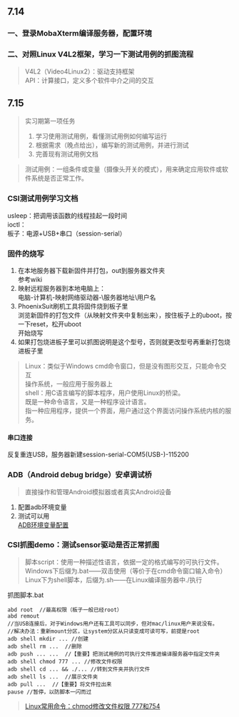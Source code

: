 ## 7.14
### 一、登录MobaXterm编译服务器，配置环境
### 二、对照Linux V4L2框架，学习一下测试用例的抓图流程
>V4L2（Video4Linux2）：驱动支持框架  
>API：计算接口，定义多个软件中介之间的交互

## 7.15
>实习期第一项任务  
>1. 学习使用测试用例，看懂测试用例如何编写运行  
>2. 根据需求（晚点给出），编写新的测试用例，并进行测试  
>3. 完善现有测试用例文档  

>测试用例：一组条件或变量（摄像头开关的模式），用来确定应用软件或软件系统是否正常工作。

### CSI测试用例学习文档  
usleep：把调用该函数的线程挂起一段时间  
ioctl：  
板子：电源+USB+串口（session-serial）  

### 固件的烧写
1. 在本地服务器下载新固件并打包，out到服务器文件夹  
参考wiki  
2. 映射远程服务器到本地电脑上：  
电脑-计算机-映射网络驱动器-\\服务器地址\用户名  
3. PhoenixSuit刷机工具将固件烧到板子里  
浏览新固件的打包文件（从映射文件夹中复制出来），按住板子上的uboot，按一下reset，松开uboot  
开始烧写  
4. 如果打包烧进板子里可以抓图说明是这个型号，否则就更改型号再重新打包烧进板子里  

>Linux：类似于Windows cmd命令窗口，但是没有图形交互，只能命令交互  
> 操作系统，一般应用于服务器上  
>shell：用C语言编写的脚本程序，用户使用Linux的桥梁。  
>既是一种命令语言，又是一种程序设计语言。  
>指一种应用程序，提供一个界面，用户通过这个界面访问操作系统内核的服务。  

#### 串口连接
反复重连USB，服务器新建session-serial-COM5(USB-)-115200

### ADB（Android debug bridge）安卓调试桥  
>直接操作和管理Android模拟器或者真实Android设备  
1. 配置adb环境变量  
2. 测试可以用  
[ADB环境变量配置](https://blog.csdn.net/shengmer/article/details/79027828)  

### CSI抓图demo：测试sensor驱动是否正常抓图  
>脚本script：使用一种描述性语言，依据一定的格式编写的可执行文件。  
>Windows下后缀为.bat——双击使用（等价于在cmd命令窗口输入命令）  
>Linux下为shell脚本，后缀为.sh——在Linux编译服务器中./执行  

抓图脚本.bat  
```
abd root  //最高权限（板子一般已经root）
abd remout  
//当USB连接后，对于Windows用户还有工具可以同步，但对mac/linux用户来说没有。
//解决办法：重新mount分区，让system分区从只读变成可读可写，前提是root
adb shell mkdir ... //创建
adb shell rm ...  //删除
adb push ... ...  //【重要】把测试用例的可执行文件推进编译服务器中指定文件夹
adb shell chmod 777 ... //修改文件权限
adb shell cd ... && ./... //转到文件夹并执行文件
adb shell ls ...  //展示文件夹
adb pull ...  //【重要】将文件拉出来
pause //暂停，以防脚本一闪而过
```
>[Linux常用命令：chmod修改文件权限 777和754](https://blog.csdn.net/pythonw/article/details/80263428)
